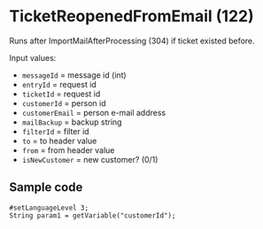 # TicketReopenedFromEmail (122)

Runs after ImportMailAfterProcessing (304) if ticket existed before.

Input values:

* `messageId` = message id (int)
* `entryId` = request id
* `ticketId` = request id
* `customerId` = person id
* `customerEmail` = person e-mail address
* `mailBackup` = backup string
* `filterId` = filter id
* `to` = to header value
* `from` = from header value
* `isNewCustomer` = new customer? (0/1)


## Sample code

```crmscript
#setLanguageLevel 3;
String param1 = getVariable("customerId");
```
